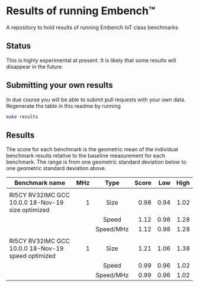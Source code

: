 # Results of running Embench&#x2122;

A repository to hold results of running Embench IoT class benchmarks

## Status

This is highly experimental at present. It is likely that some results will
disappear in the future.

## Submitting your own results

In due course you will be able to submit pull requests with your own data.
Regenerate the table in this readme by running
```bash
make results
```

## Results

The score for each benchmark is the geometric mean of the individual benchmark
results relative to the baseline measurement for each benchmark. The range is
from one geometric standard deviation below to one geometric standard
deviation above.

<!-- Results are inserted by running 'make results' -->
<!-- Insert results here -->

| Benchmark name              |  MHz | Type      |   Score |     Low |    High |
| --------------------------- | ----:|:---------:| -------:| -------:| -------:|
|                             |      |           |         |         |         |
| RI5CY RV32IMC GCC 10.0.0 18-Nov-19 size optimized |    1 | Size      |    0.98 |    0.94 |    1.02 |
|                             |      | Speed     |    1.12 |    0.98 |    1.28 |
|                             |      | Speed/MHz |    1.12 |    0.98 |    1.28 |
|                             |      |           |         |         |         |
| RI5CY RV32IMC GCC 10.0.0 18-Nov-19 speed optimized |    1 | Size      |    1.21 |    1.06 |    1.38 |
|                             |      | Speed     |    0.99 |    0.96 |    1.02 |
|                             |      | Speed/MHz |    0.99 |    0.96 |    1.02 |

<!-- Results end here -->
